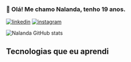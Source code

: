### 👾 Olá! Me chamo Nalanda, tenho 19 anos. 


[![linkedin](https://img.shields.io/badge/LinkedIn-0077B5?style=for-the-badge&logo=linkedin&logoColor=white)](https://www.linkedin.com/in/nalanda-ventura-60a49324a/)
[![instagram](https://img.shields.io/badge/Instagram-E4405F?style=for-the-badge&logo=instagram&logoColor=white)](https://www.instagram.com/nalanda_ventura/?next=%2F)


![Nalanda GitHub stats](https://github-readme-stats.vercel.app/api?username=NalandaVentura&show_icons=true&theme=tokyonight)

## Tecnologias que eu aprendi

<div style="display: inline_block"><br/>
<img align="center" alt="" src="https://img.shields.io/badge/Python-14354C?style=for-the-badge&logo=python&logoColor=white">
<img align="center" alt="" src="https://img.shields.io/badge/HTML5-E34F26?style=for-the-badge&logo=html5&logoColor=white">
<img align="center" alt="" src="https://img.shields.io/badge/CSS3-1572B6?style=for-the-badge&logo=css3&logoColor=white">
<img align="center" alt="" src="	https://img.shields.io/badge/JavaScript-323330?style=for-the-badge&logo=javascript&logoColor=F7DF1E">
<img align="center" alt="" src="https://img.shields.io/badge/PHP-777BB4?style=for-the-badge&logo=php&logoColor=white">
</div>


